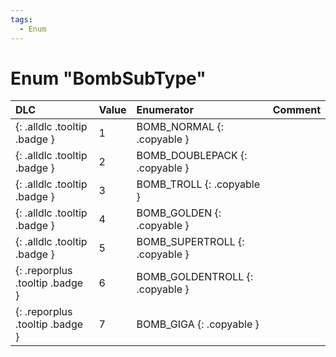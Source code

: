 ```yaml
---
tags:
  - Enum
---
```

# Enum "BombSubType"
|DLC|Value|Enumerator|Comment|
|:--|:--|:--|:--|
|[ ](#){: .alldlc .tooltip .badge }|1 |BOMB_NORMAL {: .copyable } |  |
|[ ](#){: .alldlc .tooltip .badge }|2 |BOMB_DOUBLEPACK {: .copyable } |  |
|[ ](#){: .alldlc .tooltip .badge }|3 |BOMB_TROLL {: .copyable } |  |
|[ ](#){: .alldlc .tooltip .badge }|4 |BOMB_GOLDEN {: .copyable } |  |
|[ ](#){: .alldlc .tooltip .badge }|5 |BOMB_SUPERTROLL {: .copyable } |  |
|[ ](#){: .reporplus .tooltip .badge }|6 |BOMB_GOLDENTROLL {: .copyable } |  |
|[ ](#){: .reporplus .tooltip .badge }|7 |BOMB_GIGA {: .copyable } |  |